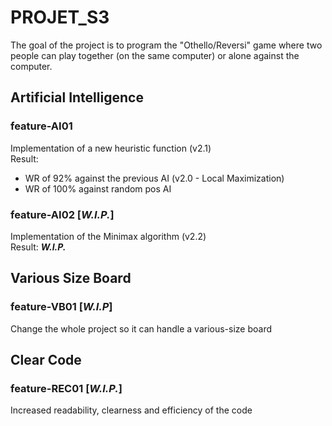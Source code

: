 # PROJET_S3

The goal of the project is to program the "Othello/Reversi" game where two people can play together (on the same computer) or alone against the computer.

## Artificial Intelligence 
### feature-AI01
Implementation of a new heuristic function (v2.1)  
Result:  
- WR of 92% against the previous AI (v2.0 - Local Maximization) 
- WR of 100% against random pos AI

### feature-AI02 [***W.I.P.***]
Implementation of the Minimax algorithm (v2.2)  
Result: ***W.I.P.***

## Various Size Board
### feature-VB01 [***W.I.P***]
Change the whole project so it can handle a various-size board

## Clear Code 
### feature-REC01 [***W.I.P.***]
Increased readability, clearness and efficiency of the code
